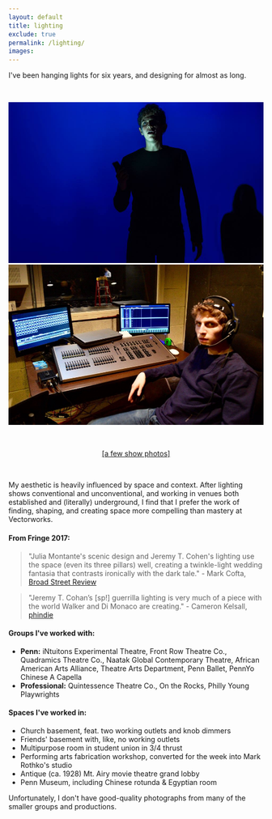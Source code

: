 ```yaml
---
layout: default
title: lighting
exclude: true
permalink: /lighting/
images:
---
```


I've been hanging lights for six years, and designing for almost as long.

&nbsp;  

<div class="image-right"><img src="/images/metwo.jpg" alt="me" /></div>
<div class="image-right"><img src="/images/methree.jpg" alt="me" /></div>

&nbsp;  

<div align='center'><a href='https://drive.google.com/drive/folders/1Xw33-MLkEppqCXpf2IMGj14assHkycLa?usp=sharing'>[a few show photos]</a></div>

&nbsp;  

My aesthetic is heavily influenced by space and context. After lighting shows conventional and unconventional, and working in venues both established and (literally) underground, I find that I prefer the work of finding, shaping, and creating space more compelling than mastery at Vectorworks.

#### From Fringe 2017:

> "Julia Montante's scenic design and Jeremy T. Cohen's lighting use the space (even its three pillars) well, creating a twinkle-light wedding fantasia that contrasts ironically with the dark tale." - Mark Cofta, [Broad Street Review](http://www.broadstreetreview.com/theater/philly-fringe-2017-on-the-rocks-the-grooms-a-fag)

> "Jeremy T. Cohan’s [sp!] guerrilla lighting is very much of a piece with the world Walker and Di Monaco are creating." - Cameron Kelsall, [phindie](http://phindie.com/15897-the-grooms-a-fag-the-brides-a-cunt-on-the-rocks-2017-fringe-review/)


#### Groups I've worked with:

* **Penn:** iNtuitons Experimental Theatre, Front Row Theatre Co., Quadramics Theatre Co., Naatak Global Contemporary Theatre, African American Arts Alliance, Theatre Arts Department, Penn Ballet, PennYo Chinese A Capella
* **Professional:** Quintessence Theatre Co., On the Rocks, Philly Young Playwrights

#### Spaces I've worked in:

* Church basement, feat. two working outlets and knob dimmers
* Friends' basement with, like, no working outlets
* Multipurpose room in student union in 3/4 thrust
* Performing arts fabrication workshop, converted for the week into Mark Rothko's studio
* Antique (ca. 1928) Mt. Airy movie theatre grand lobby
* Penn Museum, including Chinese rotunda & Egyptian room

Unfortunately, I don't have good-quality photographs from many of the smaller groups and productions.
